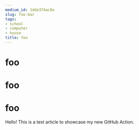 ```yaml
---
medium_id: 1dde374ac8a
slug: foo-bar
tags:
- school
- computer
- house
title: foo
---
```


# foo
# foo
# foo
Hello! This is a test article to showcase my new GitHub Action.